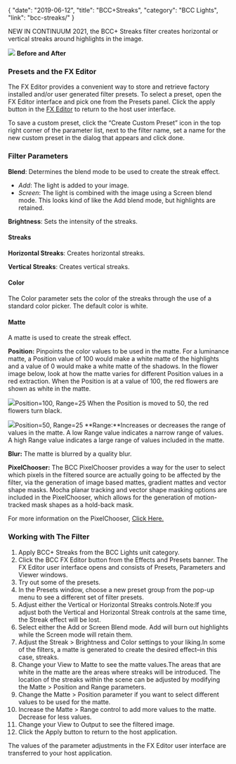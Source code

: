 {
"date": "2019-06-12",
"title": "BCC+Streaks",
"category": "BCC Lights",
"link": "bcc-streaks/"
}

 
NEW IN CONTINUUM 2021, the BCC+ Streaks filter creates horizontal or vertical streaks around highlights in the image. 


![](https://borisfx-com-res.cloudinary.com/image/upload//documentation/continuum/uploads/2020/10/Image_377.png) **Before and After**  

### Presets and the FX Editor


The FX Editor provides a convenient way to store and retrieve factory installed and/or user generated filter presets. To select a preset, open the FX Editor interface and pick one from the Presets panel. Click the apply button in the [FX Editor](/documentation/continuum/bcc-fx-editor) to return to the host user interface. 


To save a custom preset, click the “Create Custom Preset” icon in the top right corner of the parameter list, next to the filter name, set a name for the new custom preset in the dialog that appears and click done. 


### Filter Parameters


**Blend**: Determines the blend mode to be used to create the streak effect.


* *Add*: The light is added to your image.
* *Screen*: The light is combined with the image using a Screen blend mode. This looks kind of like the Add blend mode, but highlights are retained.


**Brightness**: Sets the intensity of the streaks.


#### Streaks


**Horizontal Streaks**: Creates horizontal streaks.


**Vertical Streaks**: Creates vertical streaks.


#### Color


The Color parameter sets the color of the streaks through the use of a standard color picker. The default color is white.


#### Matte


A matte is used to create the streak effect.


**Position:** Pinpoints the color values to be used in the matte. For a luminance matte, a Position value of 100 would make a white matte of the highlights and a value of 0 would make a white matte of the shadows. In the flower image below, look at how the matte varies for different Position values in a red extraction. When the Position is at a value of 100, the red flowers are shown as white in the matte.


![](https://borisfx-com-res.cloudinary.com/image/upload//documentation/continuum/uploads/2020/10/Image_349.gif)Position=100, Range=25
When the Position is moved to 50, the red flowers turn black.


![](https://borisfx-com-res.cloudinary.com/image/upload//documentation/continuum/uploads/2020/10/Image_350.gif)Position=50, Range=25
**Range:**Increases or decreases the range of values in the matte. A low Range value indicates a narrow range of values. A high Range value indicates a large range of values included in the matte.


**Blur:** The matte is blurred by a quality blur.


**PixelChooser:**  The BCC PixelChooser provides a way for the user to select which pixels in the filtered source are actually going to be affected by the filter, via the generation of image based mattes, gradient mattes and vector shape masks. Mocha planar tracking and vector shape masking options are included in the PixelChooser, which allows for the generation of motion-tracked mask shapes as a hold-back mask. 


For more information on the PixelChooser, [Click Here.﻿](/documentation/continuum/)


### Working with The Filter


1. Apply BCC+ Streaks from the BCC Lights unit category.
2. Click the BCC FX Editor button from the Effects and Presets banner. The FX Editor user interface opens and consists of Presets, Parameters and Viewer windows.
3. Try out some of the presets.
4. In the Presets window, choose a new preset group from the pop-up menu to see a different set of filter presets.
5. Adjust either the Vertical or Horizontal Streaks controls.Note:If you adjust both the Vertical and Horizontal Streak controls at the same time, the Streak effect will be lost.
6. Select either the Add or Screen Blend mode. Add will burn out highlights while the Screen mode will retain them.
7. Adjust the Streak > Brightness and Color settings to your liking.In some of the filters, a matte is generated to create the desired effect–in this case, streaks.
8. Change your View to Matte to see the matte values.The areas that are white in the matte are the areas where streaks will be introduced. The location of the streaks within the scene can be adjusted by modifying the Matte > Position and Range parameters.
9. Change the Matte > Position parameter if you want to select different values to be used for the matte.
10. Increase the Matte > Range control to add more values to the matte. Decrease for less values.
11. Change your View to Output to see the filtered image.
12. Click the Apply button to return to the host application.


The values of the parameter adjustments in the FX Editor user interface are transferred to your host application.


